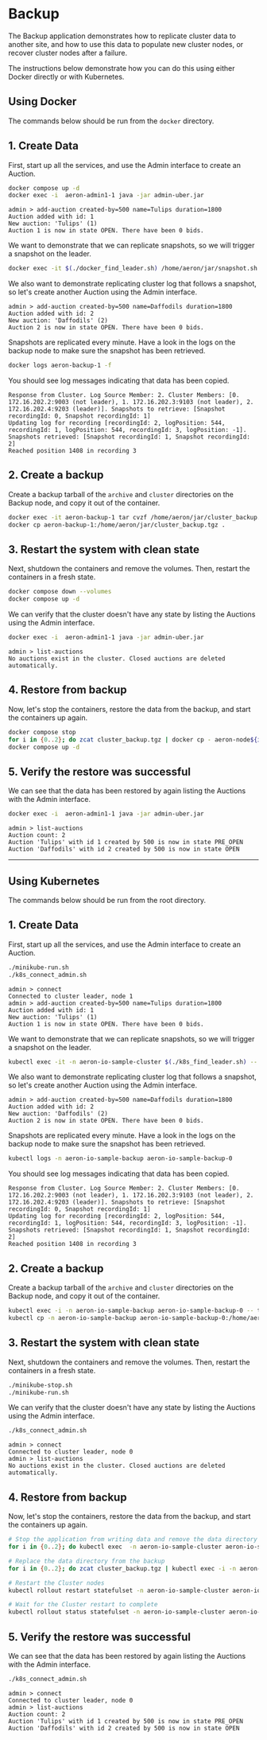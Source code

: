 # Backup
The Backup application demonstrates how to replicate cluster data to another site, and how to use this
data to populate new cluster nodes, or recover cluster nodes after a failure.

The instructions below demonstrate how you can do this using either Docker directly or with Kubernetes.

## Using Docker
The commands below should be run from the `docker` directory.

## 1. Create Data
First, start up all the services, and use the Admin interface to create an Auction.

```bash
docker compose up -d
docker exec -i  aeron-admin1-1 java -jar admin-uber.jar
```

```
admin > add-auction created-by=500 name=Tulips duration=1800
Auction added with id: 1
New auction: 'Tulips' (1)
Auction 1 is now in state OPEN. There have been 0 bids.
```

We want to demonstrate that we can replicate snapshots, so we will trigger a snapshot on the leader.

```bash
docker exec -it $(./docker_find_leader.sh) /home/aeron/jar/snapshot.sh
```

We also want to demonstrate replicating cluster log that follows a snapshot, so let's create another
Auction using the Admin interface.

```
admin > add-auction created-by=500 name=Daffodils duration=1800
Auction added with id: 2
New auction: 'Daffodils' (2)
Auction 2 is now in state OPEN. There have been 0 bids.
```

Snapshots are replicated every minute. Have a look in the logs on the backup node to make sure the
snapshot has been retrieved.

```bash
docker logs aeron-backup-1 -f
```

You should see log messages indicating that data has been copied.

```
Response from Cluster. Log Source Member: 2. Cluster Members: [0. 172.16.202.2:9003 (not leader), 1. 172.16.202.3:9103 (not leader), 2. 172.16.202.4:9203 (leader)]. Snapshots to retrieve: [Snapshot recordingId: 0, Snapshot recordingId: 1]
Updating log for recording [recordingId: 2, logPosition: 544, recordingId: 1, logPosition: 544, recordingId: 3, logPosition: -1]. Snapshots retrieved: [Snapshot recordingId: 1, Snapshot recordingId: 2]
Reached position 1408 in recording 3
```

## 2. Create a backup
Create a backup tarball of the `archive` and `cluster` directories on the Backup node, 
and copy it out of the container.

```bash
docker exec -it aeron-backup-1 tar cvzf /home/aeron/jar/cluster_backup.tgz -C /home/aeron/jar/backup archive/ cluster/
docker cp aeron-backup-1:/home/aeron/jar/cluster_backup.tgz .
```

## 3. Restart the system with clean state
Next, shutdown the containers and remove the volumes. Then, restart the containers in a fresh state.

```bash
docker compose down --volumes
docker compose up -d
```

We can verify that the cluster doesn't have any state by listing the Auctions using the Admin interface.

```bash
docker exec -i  aeron-admin1-1 java -jar admin-uber.jar
```

```
admin > list-auctions
No auctions exist in the cluster. Closed auctions are deleted automatically.
```

## 4. Restore from backup
Now, let's stop the containers, restore the data from the backup, and start the containers up again.

```bash
docker compose stop
for i in {0..2}; do zcat cluster_backup.tgz | docker cp - aeron-node${i}-1:/home/aeron/jar/aeron-cluster; done
docker compose up -d
```

## 5. Verify the restore was successful
We can see that the data has been restored by again listing the Auctions with the Admin interface.

```bash
docker exec -i  aeron-admin1-1 java -jar admin-uber.jar
```

```
admin > list-auctions
Auction count: 2
Auction 'Tulips' with id 1 created by 500 is now in state PRE_OPEN
Auction 'Daffodils' with id 2 created by 500 is now in state OPEN
```


---

## Using Kubernetes
The commands below should be run from the root directory.

## 1. Create Data
First, start up all the services, and use the Admin interface to create an Auction.

```bash
./minikube-run.sh
./k8s_connect_admin.sh 

```

```
admin > connect
Connected to cluster leader, node 1
admin > add-auction created-by=500 name=Tulips duration=1800
Auction added with id: 1
New auction: 'Tulips' (1)
Auction 1 is now in state OPEN. There have been 0 bids.
```

We want to demonstrate that we can replicate snapshots, so we will trigger a snapshot on the leader.

```bash
kubectl exec -it -n aeron-io-sample-cluster $(./k8s_find_leader.sh) -- /home/aeron/jar/snapshot.sh
```

We also want to demonstrate replicating cluster log that follows a snapshot, so let's create another
Auction using the Admin interface.

```
admin > add-auction created-by=500 name=Daffodils duration=1800
Auction added with id: 2
New auction: 'Daffodils' (2)
Auction 2 is now in state OPEN. There have been 0 bids.
```

Snapshots are replicated every minute. Have a look in the logs on the backup node to make sure the
snapshot has been retrieved.

```bash
kubectl logs -n aeron-io-sample-backup aeron-io-sample-backup-0
```

You should see log messages indicating that data has been copied.

```
Response from Cluster. Log Source Member: 2. Cluster Members: [0. 172.16.202.2:9003 (not leader), 1. 172.16.202.3:9103 (not leader), 2. 172.16.202.4:9203 (leader)]. Snapshots to retrieve: [Snapshot recordingId: 0, Snapshot recordingId: 1]
Updating log for recording [recordingId: 2, logPosition: 544, recordingId: 1, logPosition: 544, recordingId: 3, logPosition: -1]. Snapshots retrieved: [Snapshot recordingId: 1, Snapshot recordingId: 2]
Reached position 1408 in recording 3
```

## 2. Create a backup
Create a backup tarball of the `archive` and `cluster` directories on the Backup node,
and copy it out of the container.

```bash
kubectl exec -i -n aeron-io-sample-backup aeron-io-sample-backup-0 -- tar cvzf /home/aeron/jar/cluster_backup.tgz -C /home/aeron/jar/backup archive/ cluster/
kubectl cp -n aeron-io-sample-backup aeron-io-sample-backup-0:/home/aeron/jar/cluster_backup.tgz ./cluster_backup.tgz
```

## 3. Restart the system with clean state
Next, shutdown the containers and remove the volumes. Then, restart the containers in a fresh state.

```bash
./minikube-stop.sh
./minikube-run.sh
```

We can verify that the cluster doesn't have any state by listing the Auctions using the Admin interface.

```bash
./k8s_connect_admin.sh 
```

```
admin > connect
Connected to cluster leader, node 0
admin > list-auctions
No auctions exist in the cluster. Closed auctions are deleted automatically.
```

## 4. Restore from backup
Now, let's stop the containers, restore the data from the backup, and start the containers up again.

```bash
# Stop the application from writing data and remove the data directory
for i in {0..2}; do kubectl exec  -n aeron-io-sample-cluster aeron-io-sample-cluster-${i} -- sh -c 'kill -STOP $(pidof java); rm -r /home/aeron/jar/aeron-cluster/*'; done

# Replace the data directory from the backup
for i in {0..2}; do zcat cluster_backup.tgz | kubectl exec -i -n aeron-io-sample-cluster aeron-io-sample-cluster-${i} -- tar xf - -C /home/aeron/jar/aeron-cluster/; done

# Restart the Cluster nodes
kubectl rollout restart statefulset -n aeron-io-sample-cluster aeron-io-sample-cluster

# Wait for the Cluster restart to complete
kubectl rollout status statefulset -n aeron-io-sample-cluster aeron-io-sample-cluster
```

## 5. Verify the restore was successful
We can see that the data has been restored by again listing the Auctions with the Admin interface.

```bash
./k8s_connect_admin.sh 
```

```
admin > connect
Connected to cluster leader, node 0
admin > list-auctions
Auction count: 2
Auction 'Tulips' with id 1 created by 500 is now in state PRE_OPEN
Auction 'Daffodils' with id 2 created by 500 is now in state OPEN
```
